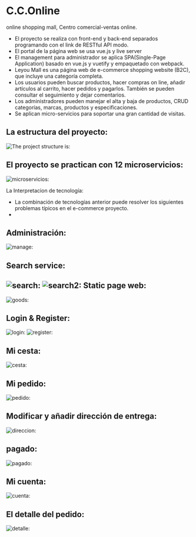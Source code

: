 # C.C.Online
online shopping mall, Centro comercial-ventas online.
- El proyecto se realiza con front-end y back-end separados programando con el link de RESTful API modo.
- El portal de la página web se usa vue.js y live server 
- El management para administrador se aplica SPA(Single-Page Application) basado en vue.js y vuetify y empaquetado con webpack.
- Leyou Mall es una página web de e-commerce shopping website (B2C), que incluye una categoría completa.
- Los usuarios pueden buscar productos, hacer compras on line, añadir artículos al carrito, hacer pedidos y pagarlos. También se pueden consultar el seguimiento y dejar comentarios.
- Los administradores pueden manejar el alta y baja de productos, CRUD categorías, marcas, productos y especificaciones.
- Se aplican micro-servicios para soportar una gran cantidad de visitas.
  
La estructura del proyecto:
-
![The project structure is:](https://github.com/Nereitay/C.C.Online/blob/master/image/Project%20Structure.jpg)

El proyecto se practican con 12 microservicios:
-
![microservicios:](https://github.com/Nereitay/C.C.Online/blob/master/image/microservicios.png)

La Interpretacion de tecnología:
- La combinación de tecnologías anterior puede resolver los siguientes problemas típicos en el e-commerce proyecto.
- 

Administración:
-
![manage:](https://github.com/Nereitay/C.C.Online/blob/master/image/manage.png)



Search service:
-
![search:](https://github.com/Nereitay/C.C.Online/blob/master/image/search.png)
![search2:](https://github.com/Nereitay/C.C.Online/blob/master/image/search2.png)
Static page web:
-
![goods:](https://github.com/Nereitay/C.C.Online/blob/master/image/goods.png)

Login & Register:
-
![login:](https://github.com/Nereitay/C.C.Online/blob/master/image/Login.png)
![register:](https://github.com/Nereitay/C.C.Online/blob/master/image/register.png)

Mi cesta:
-
![cesta:](https://github.com/Nereitay/C.C.Online/blob/master/image/cesta.png)

Mi pedido:
-
![pedido:](https://github.com/Nereitay/C.C.Online/blob/master/image/pedido.png)

Modificar y añadir dirección de entrega:
-
![direccion:](https://github.com/Nereitay/C.C.Online/blob/master/image/direccion.png)

pagado:
-
![pagado:](https://github.com/Nereitay/C.C.Online/blob/master/image/pagado.png)

Mi cuenta:
-
![cuenta:](https://github.com/Nereitay/C.C.Online/blob/master/image/cuenta.png)

El detalle del pedido:
-
![detalle:](https://github.com/Nereitay/C.C.Online/blob/master/image/detalle.png)



